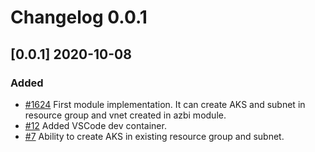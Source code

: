 # Changelog 0.0.1

## [0.0.1] 2020-10-08

### Added

* [#1624](https://github.com/epiphany-platform/epiphany/issues/1624) First module implementation. It can create AKS and subnet in resource group and vnet created in azbi module. 
* [#12](https://github.com/epiphany-platform/m-azure-kubernetes-service/pull/12) Added VSCode dev container.
* [#7](https://github.com/epiphany-platform/m-azure-kubernetes-service/7) Ability to create AKS in existing resource group and subnet.
